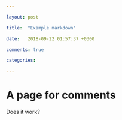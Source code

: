 ```yaml
---

layout: post

title:  "Example markdown"

date:   2018-09-22 01:57:37 +0300

comments: true 

categories: 

---
```


# A page for comments

Does it work?


